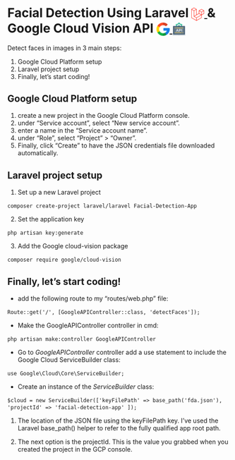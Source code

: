 # Facial Detection Using Laravel <a href="https://laravel.com/" target="blank"><img align="center" src="https://github.com/negin-shahani/negin-shahani/blob/main/Tech%20icons/laravel-2.svg" title = "Laravel" alt="" height="30"/> </a> & Google Cloud Vision API <a href="" target="blank"><img align="center" src="https://github.com/negin-shahani/negin-shahani/blob/main/Tech%20icons/google.png" title = "Laravel" alt="" height="30"/> </a> <a href="" target="blank"><img align="center" src="https://github.com/negin-shahani/negin-shahani/blob/main/Tech%20icons/api.png" title = "Laravel" alt="" height="30"/> </a>

Detect faces in images in 3 main steps:
1. Google Cloud Platform setup
2. Laravel project setup
3. Finally, let’s start coding!

## Google Cloud Platform setup 
1. create a new project in the Google Cloud Platform console.
2. under “Service account”, select “New service account”.
3. enter a name in the “Service account name”.
4. under “Role”, select “Project” > “Owner”.
5. Finally, click “Create” to have the JSON credentials file downloaded automatically.

## Laravel project setup
1. Set up a new Laravel project

```
composer create-project laravel/laravel Facial-Detection-App
```
 2. Set the application key
```
php artisan key:generate
```

3. Add the Google cloud-vision package

```
composer require google/cloud-vision
```
## Finally, let’s start coding!
- add the following route to my “routes/web.php” file:
```
Route::get('/', [GoogleAPIController::class, 'detectFaces']);
```
- Make the GoogleAPIController controller in cmd:
```
php artisan make:controller GoogleAPIController
```
- Go to *GoogleAPIController* controller add a use statement to include the Google Cloud ServiceBuilder class:
```
use Google\Cloud\Core\ServiceBuilder;
```
- Create an instance of the *ServiceBuilder* class:

```
$cloud = new ServiceBuilder(['keyFilePath' => base_path('fda.json'),     'projectId' => 'facial-detection-app' ]);
```

1. The location of the JSON file using the keyFilePath key. I’ve used the Laravel base_path() helper to refer to the fully qualified app root path.

2. The next option is the projectId. This is the value you grabbed when you created the project in the GCP console.







